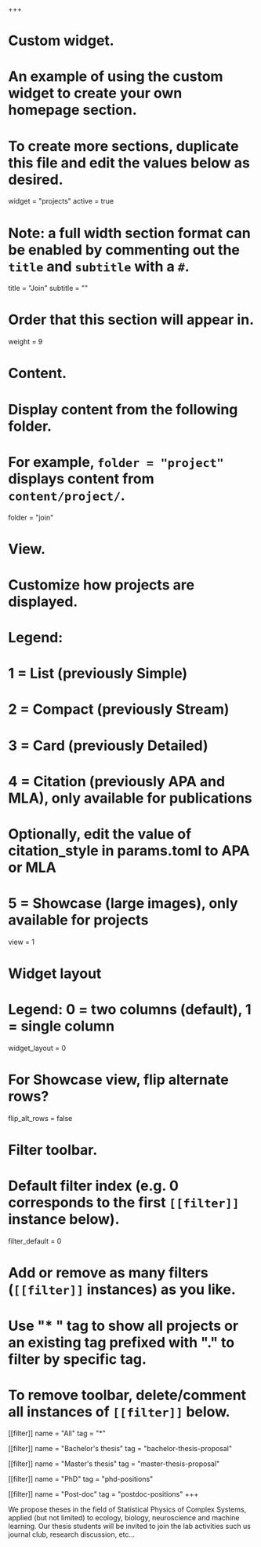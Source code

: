 +++
# Custom widget.
# An example of using the custom widget to create your own homepage section.
# To create more sections, duplicate this file and edit the values below as desired.
widget = "projects"
active = true

# Note: a full width section format can be enabled by commenting out the `title` and `subtitle` with a `#`.
title = "Join"
subtitle = ""

# Order that this section will appear in.
weight = 9

# Content.
# Display content from the following folder.
# For example, `folder = "project"` displays content from `content/project/`.
folder = "join"

# View.
# Customize how projects are displayed.
# Legend:
#    1 = List (previously Simple)
#    2 = Compact (previously Stream)
#    3 = Card (previously Detailed)
#    4 = Citation (previously APA and MLA), only available for publications
#        Optionally, edit the value of citation_style in params.toml to APA or MLA
#    5 = Showcase (large images), only available for projects
view = 1

# Widget layout
# Legend: 0 = two columns (default), 1 = single column
widget_layout = 0

# For Showcase view, flip alternate rows?
flip_alt_rows = false


# Filter toolbar.

# Default filter index (e.g. 0 corresponds to the first `[[filter]]` instance below).
filter_default = 0

# Add or remove as many filters (`[[filter]]` instances) as you like.
# Use "* " tag to show all projects or an existing tag prefixed with "." to filter by specific tag.
# To remove toolbar, delete/comment all instances of `[[filter]]` below.

[[filter]]
  name = "All"
  tag = "*"

[[filter]]
  name = "Bachelor's thesis"
  tag = "bachelor-thesis-proposal"

[[filter]]
  name = "Master's thesis"
  tag = "master-thesis-proposal"

[[filter]]
  name = "PhD"
  tag = "phd-positions"

[[filter]]
  name = "Post-doc"
  tag = "postdoc-positions"
+++

We propose theses in the field of Statistical Physics of Complex Systems, applied (but not limited) to ecology, biology, neuroscience and machine learning. Our thesis students will be invited to join the lab activities such us journal club, research discussion, etc…
